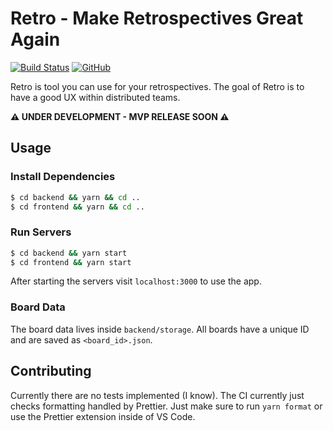 # Retro - Make Retrospectives Great Again


[![Build Status](https://travis-ci.org/yduman/retro.svg?branch=master)](https://travis-ci.org/yduman/retro) [![GitHub](https://img.shields.io/github/license/mashape/apistatus.svg)](https://github.com/yduman/retro/blob/master/LICENSE.md)

Retro is tool you can use for your retrospectives. The goal of Retro is to have a good UX within distributed teams.

**⚠️ UNDER DEVELOPMENT - MVP RELEASE SOON ⚠️**

## Usage

### Install Dependencies

```bash
$ cd backend && yarn && cd ..
$ cd frontend && yarn && cd ..
```

### Run Servers

```bash
$ cd backend && yarn start
$ cd frontend && yarn start
```

After starting the servers visit `localhost:3000` to use the app.

### Board Data

The board data lives inside `backend/storage`. All boards have a unique ID and are saved as `<board_id>.json`.

## Contributing

Currently there are no tests implemented (I know). The CI currently just checks formatting handled by Prettier. Just make sure to run `yarn format` or use the Prettier extension inside of VS Code.